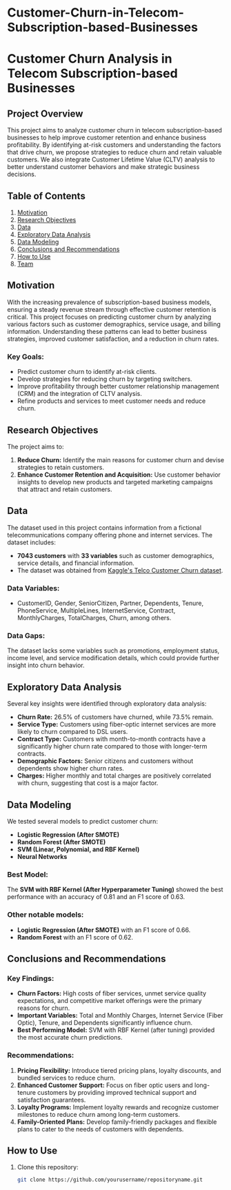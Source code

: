 # Customer-Churn-in-Telecom-Subscription-based-Businesses

# Customer Churn Analysis in Telecom Subscription-based Businesses

## Project Overview
This project aims to analyze customer churn in telecom subscription-based businesses to help improve customer retention and enhance business profitability. By identifying at-risk customers and understanding the factors that drive churn, we propose strategies to reduce churn and retain valuable customers. We also integrate Customer Lifetime Value (CLTV) analysis to better understand customer behaviors and make strategic business decisions.

## Table of Contents
1. [Motivation](#motivation)
2. [Research Objectives](#research-objectives)
3. [Data](#data)
4. [Exploratory Data Analysis](#exploratory-data-analysis)
5. [Data Modeling](#data-modeling)
6. [Conclusions and Recommendations](#conclusions-and-recommendations)
7. [How to Use](#how-to-use)
8. [Team](#team)

## Motivation
With the increasing prevalence of subscription-based business models, ensuring a steady revenue stream through effective customer retention is critical. This project focuses on predicting customer churn by analyzing various factors such as customer demographics, service usage, and billing information. Understanding these patterns can lead to better business strategies, improved customer satisfaction, and a reduction in churn rates.

### Key Goals:
- Predict customer churn to identify at-risk clients.
- Develop strategies for reducing churn by targeting switchers.
- Improve profitability through better customer relationship management (CRM) and the integration of CLTV analysis.
- Refine products and services to meet customer needs and reduce churn.

## Research Objectives
The project aims to:
1. **Reduce Churn:** Identify the main reasons for customer churn and devise strategies to retain customers.
2. **Enhance Customer Retention and Acquisition:** Use customer behavior insights to develop new products and targeted marketing campaigns that attract and retain customers.

## Data
The dataset used in this project contains information from a fictional telecommunications company offering phone and internet services. The dataset includes:
- **7043 customers** with **33 variables** such as customer demographics, service details, and financial information.
- The dataset was obtained from [Kaggle's Telco Customer Churn dataset](https://www.kaggle.com/datasets/yeanzc/telco-customer-churn-ibm-dataset).

### Data Variables:
- CustomerID, Gender, SeniorCitizen, Partner, Dependents, Tenure, PhoneService, MultipleLines, InternetService, Contract, MonthlyCharges, TotalCharges, Churn, among others.

### Data Gaps:
The dataset lacks some variables such as promotions, employment status, income level, and service modification details, which could provide further insight into churn behavior.

## Exploratory Data Analysis
Several key insights were identified through exploratory data analysis:
- **Churn Rate:** 26.5% of customers have churned, while 73.5% remain.
- **Service Type:** Customers using fiber-optic internet services are more likely to churn compared to DSL users.
- **Contract Type:** Customers with month-to-month contracts have a significantly higher churn rate compared to those with longer-term contracts.
- **Demographic Factors:** Senior citizens and customers without dependents show higher churn rates.
- **Charges:** Higher monthly and total charges are positively correlated with churn, suggesting that cost is a major factor.

## Data Modeling
We tested several models to predict customer churn:
- **Logistic Regression (After SMOTE)**
- **Random Forest (After SMOTE)**
- **SVM (Linear, Polynomial, and RBF Kernel)**
- **Neural Networks**

### Best Model:
The **SVM with RBF Kernel (After Hyperparameter Tuning)** showed the best performance with an accuracy of 0.81 and an F1 score of 0.63.

### Other notable models:
- **Logistic Regression (After SMOTE)** with an F1 score of 0.66.
- **Random Forest** with an F1 score of 0.62.

## Conclusions and Recommendations
### Key Findings:
- **Churn Factors:** High costs of fiber services, unmet service quality expectations, and competitive market offerings were the primary reasons for churn.
- **Important Variables:** Total and Monthly Charges, Internet Service (Fiber Optic), Tenure, and Dependents significantly influence churn.
- **Best Performing Model:** SVM with RBF Kernel (after tuning) provided the most accurate churn predictions.

### Recommendations:
1. **Pricing Flexibility:** Introduce tiered pricing plans, loyalty discounts, and bundled services to reduce churn.
2. **Enhanced Customer Support:** Focus on fiber optic users and long-tenure customers by providing improved technical support and satisfaction guarantees.
3. **Loyalty Programs:** Implement loyalty rewards and recognize customer milestones to reduce churn among long-term customers.
4. **Family-Oriented Plans:** Develop family-friendly packages and flexible plans to cater to the needs of customers with dependents.

## How to Use
1. Clone this repository:
   ```bash
   git clone https://github.com/yourusername/repositoryname.git
